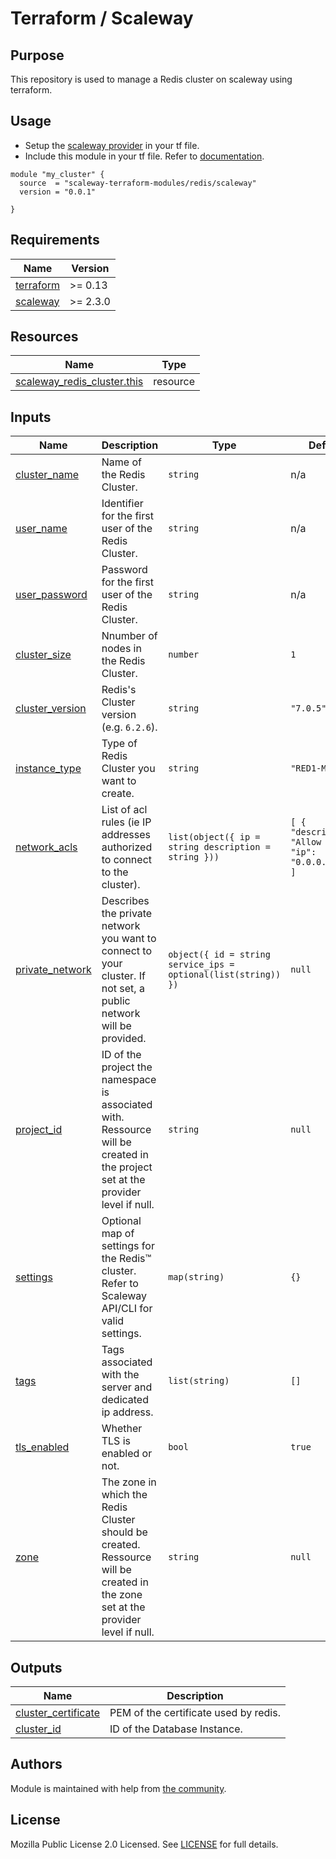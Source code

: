 # Terraform / Scaleway

## Purpose

This repository is used to manage a Redis cluster on scaleway using terraform.

## Usage

- Setup the [scaleway provider](https://www.terraform.io/docs/providers/scaleway/index.html) in your tf file.
- Include this module in your tf file. Refer to [documentation](https://www.terraform.io/docs/modules/sources.html#generic-git-repository).

```hcl
module "my_cluster" {
  source  = "scaleway-terraform-modules/redis/scaleway"
  version = "0.0.1"

}
```

<!-- BEGIN_TF_DOCS -->
## Requirements

| Name | Version |
|------|---------|
| <a name="requirement_terraform"></a> [terraform](#requirement_terraform) | >= 0.13 |
| <a name="requirement_scaleway"></a> [scaleway](#requirement_scaleway) | >= 2.3.0 |

## Resources

| Name | Type |
|------|------|
| [scaleway_redis_cluster.this](https://registry.terraform.io/providers/scaleway/scaleway/latest/docs/resources/redis_cluster) | resource |

## Inputs

| Name | Description | Type | Default | Required |
|------|-------------|------|---------|:--------:|
| <a name="input_cluster_name"></a> [cluster_name](#input_cluster_name) | Name of the Redis Cluster. | `string` | n/a | yes |
| <a name="input_user_name"></a> [user_name](#input_user_name) | Identifier for the first user of the Redis Cluster. | `string` | n/a | yes |
| <a name="input_user_password"></a> [user_password](#input_user_password) | Password for the first user of the Redis Cluster. | `string` | n/a | yes |
| <a name="input_cluster_size"></a> [cluster_size](#input_cluster_size) | Nnumber of nodes in the Redis Cluster. | `number` | `1` | no |
| <a name="input_cluster_version"></a> [cluster_version](#input_cluster_version) | Redis's Cluster version (e.g. `6.2.6`). | `string` | `"7.0.5"` | no |
| <a name="input_instance_type"></a> [instance_type](#input_instance_type) | Type of Redis Cluster you want to create. | `string` | `"RED1-MICRO"` | no |
| <a name="input_network_acls"></a> [network_acls](#input_network_acls) | List of acl rules (ie IP addresses authorized to connect to the cluster). | ```list(object({ ip = string description = string }))``` | ```[ { "description": "Allow all", "ip": "0.0.0.0/0" } ]``` | no |
| <a name="input_private_network"></a> [private_network](#input_private_network) | Describes the private network you want to connect to your cluster. If not set, a public network will be provided. | ```object({ id = string service_ips = optional(list(string)) })``` | `null` | no |
| <a name="input_project_id"></a> [project_id](#input_project_id) | ID of the project the namespace is associated with. Ressource will be created in the project set at the provider level if null. | `string` | `null` | no |
| <a name="input_settings"></a> [settings](#input_settings) | Optional map of settings for the Redis™ cluster. Refer to Scaleway API/CLI for valid settings. | `map(string)` | `{}` | no |
| <a name="input_tags"></a> [tags](#input_tags) | Tags associated with the server and dedicated ip address. | `list(string)` | `[]` | no |
| <a name="input_tls_enabled"></a> [tls_enabled](#input_tls_enabled) | Whether TLS is enabled or not. | `bool` | `true` | no |
| <a name="input_zone"></a> [zone](#input_zone) | The zone in which the Redis Cluster should be created. Ressource will be created in the zone set at the provider level if null. | `string` | `null` | no |

## Outputs

| Name | Description |
|------|-------------|
| <a name="output_cluster_certificate"></a> [cluster_certificate](#output_cluster_certificate) | PEM of the certificate used by redis. |
| <a name="output_cluster_id"></a> [cluster_id](#output_cluster_id) | ID of the Database Instance. |
<!-- END_TF_DOCS -->

## Authors

Module is maintained with help from [the community](https://github.com/scaleway-terraform-modules/terraform-scaleway-domain/graphs/contributors).

## License

Mozilla Public License 2.0 Licensed. See [LICENSE](https://github.com/scaleway-terraform-modules/terraform-scaleway-domain/tree/master/LICENSE) for full details.
